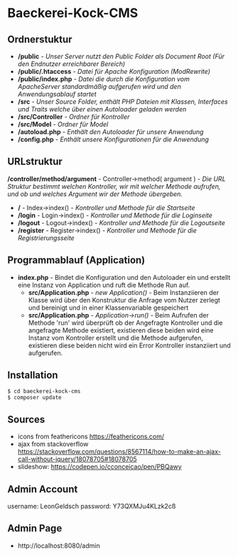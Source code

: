 # Baeckerei-Kock-CMS

## Ordnerstuktur
- **/public** - *Unser Server nutzt den Public Folder als Document Root (Für den Endnutzer erreichbarer Bereich)*
- **/public/.htaccess** - *Datei für Apache Konfiguration (ModRewrite)*  
- **/public/index.php** - *Datei die durch die Konfiguration vom ApacheServer standardmäßig aufgerufen wird und den Anwendungsablauf startet*  
- **/src** - *Unser Source Folder, enthält PHP Dateien mit Klassen, Interfaces und Traits welche über einen Autoloader geladen werden*
- **/src/Controller** - *Ordner für Kontroller*  
- **/src/Model** - *Ordner für Model*  
- **/autoload.php** - *Enthält den Autoloader für unsere Anwendung*
- **/config.php** - *Enthält unsere Konfigurationen für die Anwendung*

## URLstruktur
**/controller/method/argument** - Controller->method( argument ) - *Die URL Struktur bestimmt welchen Kontroller, wir mit welcher Methode aufrufen, und ob und welches Argument wir der Methode übergeben.*

- **/** - Index->index() - *Kontroller und Methode für die Startseite*
- **/login** - Login->index() - *Kontroller und Methode für die Loginseite*
- **/logout** - Logout->index() - *Kontroller und Methode für die Logoutseite*
- **/register** - Register->index() - *Kontroller und Methode für die Registrierungsseite*

## Programmablauf (Application)
- **index.php** - Bindet die Konfiguration und den Autoloader ein und erstellt eine Instanz von Application und ruft die Methode Run auf.
    - **src/Application.php** - *new Application()* - Beim Instanziieren der Klasse wird über den Konstruktur die Anfrage vom Nutzer zerlegt und bereinigt und in einer Klassenvariable gespeichert
    - **src/Application.php** - *Application->run()* - Beim Aufrufen der Methode 'run' wird überprüft ob der Angefragte Kontroller und die angefragte Methode existiert, existieren diese beiden wird eine Instanz vom Kontroller erstellt und die Methode aufgerufen, existieren diese beiden nicht wird ein Error Kontroller instanziiert und aufgerufen.
  
## Installation
```shell
$ cd baeckerei-kock-cms
$ composer update
```

## Sources
- icons from feathericons https://feathericons.com/
- ajax from stackoverflow https://stackoverflow.com/questions/8567114/how-to-make-an-ajax-call-without-jquery/18078705#18078705
- slideshow: https://codepen.io/cconceicao/pen/PBQawy

## Admin Account
username: LeonGeldsch
password: Y73QXMJu4KLzk2cß

## Admin Page
- http://localhost:8080/admin